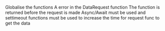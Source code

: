 Globalise the functions 
A error in the DataRequest function 
The function is returned before the request is made 
Async/Await must be used and settimeout functions must be used to increase the time for request func to get the data